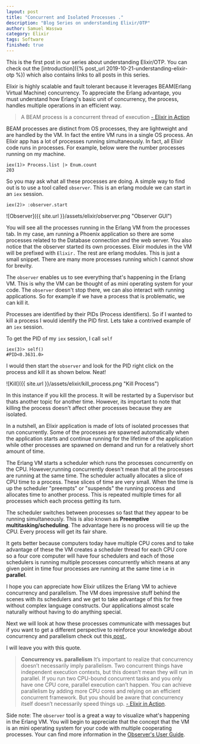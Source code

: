 ```yaml
---
layout: post
title: "Concurrent and Isolated Processes ."
description: "Blog Series on understanding Elixir/OTP"
author: Samuel Wasswa
category: Elixir
tags: Software
finished: true
---
```

This is the first post in our series about understanding Elixir/OTP. You can check out the [introduction]({% post_url 2019-10-21-understanding-elixir-otp %}) which also contains links to all posts in this series.

Elixir is highly scalable and fault tolerant because it leverages BEAM(Erlang Virtual Machine) concurrency. To appreciate the Erlang advantage, you must understand how Erlang's basic unit of concurrency, the process, handles multiple operations in an efficient way.

> A BEAM process is a concurrent thread of execution
> [ - Elixir in Action](https://www.manning.com/books/elixir-in-action-second-edition)

BEAM processes are distinct from OS processes, they are lightweight and are handled by the VM. In fact the entire VM runs in a single OS process. An Elixir app has a lot of processes running simultaneously. In fact, all Elixir code runs in processes. For example, below were the number processes running on my machine.

    iex(1)> Process.list |> Enum.count
    203

So you may ask what all these processes are doing. A simple way to find out is to use a tool called `observer`. This is an erlang module we can start in an `iex` session.

    iex(2)> :observer.start

![Observer]({{ site.url }}/assets/elixir/observer.png "Observer GUI")

You will see all the processes running in the Erlang VM from the processes tab. In my case, am running a Phoenix application so there are some processes related to the Database connection and the web server. You also notice that the observer started its own processes. Elixir modules in the VM will be prefixed with `Elixir.` The rest are erlang modules. This is just a small snippet. There are many more processes running which I cannot show for brevity.

The `observer` enables us to see everything that's happening in the Erlang VM. This is why the VM can be thought of as mini operating system for your code. The `observer` doesn't stop there, we can also interact with running applications. So for example if we have a process that is problematic, we can kill it.

Processes are identified by their PIDs (Process identifiers). So if I wanted to kill a process I would identify the PID first.
Lets take a contrived example of an `iex` session.

To get the PID of my `iex` session, I call `self`

    iex(3)> self()
    #PID<0.3631.0>

I would then start the `observer` and look for the PID right click on the process and kill it as shown below. Neat!

![Kill]({{ site.url }}/assets/elixir/kill_process.png "Kill Process")

In this instance if you kill the process. It will be restarted by a Supervisor but thats another topic for another time. However, its important to note that killing the process doesn't affect other processes because they are isolated.

In a nutshell, an Elixir application is made of lots of isolated processes that run concurrently. Some of the processes are spawned automatically when the application starts and continue running for the lifetime of the application while other processes are spawned on demand and run for a relatively short amount of time.

The Erlang VM starts a scheduler which runs the processes concurrently on the CPU.  However,running concurrently doesn't mean that all the processes are running at the same time. The scheduler actually allocates a slice of CPU time to a process. These slices of time are very small. When the time is up the scheduler "preempts" or "suspends" the running process and allocates time to another process. This is repeated multiple times for all processes which each process getting its turn.

The scheduler switches between processes so fast that they appear to be running simultaneously. This is also known as **Preemptive multitasking/scheduling**. The advantage here is no process will tie up the CPU. Every process will get its fair share.

It gets better because computers today have multiple CPU cores and to take advantage of these the VM creates a scheduler thread for each CPU core so a four core computer will have four schedulers and each of those schedulers is running multiple processes concurrently which means at any given point in time four processes are running at the same time i.e in **parallel**.

I hope you can appreciate how Elixir utilizes the Erlang VM to achieve concurrency and parallelism. The VM does impressive stuff behind the scenes with its schedulers and we get to take advantage of this for free without complex language constructs. Our applications almost scale naturally without having to do anything special.

Next we will look at how these processes communicate with messages but if you want to get a different perspective to reinforce your knowledge about concurrency and parallelism check out this[ post ](http://nathanmlong.com/2017/06/concurrency-vs-paralellism/).

I will leave you with this quote.

> **Concurrency vs. parallelism**
>It’s important to realize that concurrency doesn’t necessarily imply parallelism. Two concurrent
>things have independent execution contexts, but this doesn’t mean they will run
>in parallel. If you run two CPU-bound concurrent tasks and you only have one CPU core,
>parallel execution can’t happen. You can achieve parallelism by adding more CPU cores
>and relying on an efficient concurrent framework. But you should be aware that concurrency
>itself doesn’t necessarily speed things up.
>[ - Elixir in Action](https://www.manning.com/books/elixir-in-action-second-edition).



Side note: The `observer` tool is a great a way to visualize what's happening in the Erlang VM. You will begin to appreciate that the concept that the VM is an mini operating system for your code with multiple cooperating processes. Your can find more information in the [ Observer's User Guide](http://erlang.org/doc/apps/observer/observer_ug.html).









